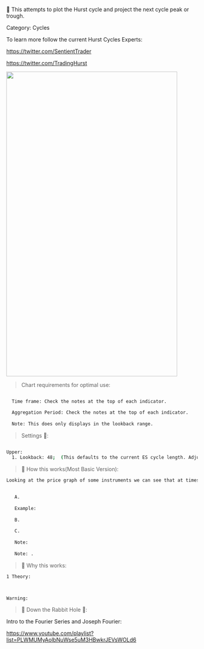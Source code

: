 🚀 This attempts to plot the Hurst cycle and project the next cycle peak or trough.

Category: Cycles

To learn more follow the current Hurst Cycles Experts:

https://twitter.com/SentientTrader

https://twitter.com/TradingHurst

<img src="https://user-images.githubusercontent.com/75052782/203618629-3c0bf2ba-da5e-4a4f-8d98-67cf2a929846.png" width="450" height="800">


> Chart requirements for optimal use:
```bash

  Time frame: Check the notes at the top of each indicator.

  Aggregation Period: Check the notes at the top of each indicator.
  
  Note: This does only displays in the lookback range.
```




> Settings 👷‍:

```bash

Upper:
  1. Lookback: 48;  (This defaults to the current ES cycle length. Adjust as desired.)

 ```




> 🧪 How this works(Most Basic Version): 

```bash
Looking at the price graph of some instruments we can see that at times the price can move in repetitive waves. 

   
   A.
   
   Example:  
  
   B. 
    
   C. 
   
   Note: 
   
   Note: .  
 ```
 
> 🦖 Why this works:
```bash
1 Theory:



Warning: 

```

> 🐰 Down the Rabbit Hole 🐇:

Intro to the Fourier Series and Joseph Fourier:

https://www.youtube.com/playlist?list=PLWMUMyAolbNuWse5uM3HBwkrJEVsWOLd6
